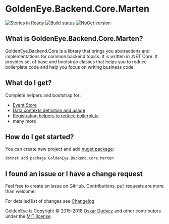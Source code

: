 ﻿# GoldenEye.Backend.Core.Marten
[![Stories in Ready](https://badge.waffle.io/oskardudycz/GoldenEye.png?label=ready&title=Ready)](https://waffle.io/oskardudycz/GoldenEye)
[![Build status](https://ci.appveyor.com/api/projects/status/1mtm4h33cvur6kob?svg=true)](https://ci.appveyor.com/project/oskardudycz/goldeneye-core)
[![NuGet version](https://badge.fury.io/nu/GoldenEye.Backend.Core.Marten.svg)](https://badge.fury.io/nu/GoldenEye.Backend.Core.Marten)

What is GoldenEye.Backend.Core.Marten?
--------------------------------
GoldenEye.Backend.Core is a library that brings you abstractions and implementations for common backend topics. It is written in .NET Core. It provides set of base and bootstrap classes that helps you to reduce boilerplate code and help you focus on writing business code.

What do I get?
--------------------------------
Complete helpers and bootstrap for:
- [Event Store](Events/Storage/MartenEventStore.cs)
- [Data contexts definition and usage](Context)
- [Registration helpers to reduce boilerplate](Registration/Registration.cs)
- many more

How do I get started?
--------------------------------
You can create new project and add [nuget package](https://www.nuget.org/packages/GoldenEye.Backend.Core.Marten):

`dotnet add package GoldenEye.Backend.Core.Marten`

I found an issue or I have a change request
--------------------------------
Feel free to create an issue on GitHub. Contributions, pull requests are more than welcome!

For detailed list of changes see [Changelog](Changelog.md)  

GoldenEye is Copyright &copy; 2015-2018 [Oskar Dudycz](http://oskar-dudycz.pl) and other contributors under the [MIT license](LICENSE.txt).
